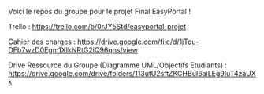 Voici le repos du groupe pour le projet Final EasyPortal !

Trello : https://trello.com/b/0rJY5Std/easyportal-projet

Cahier des charges : https://drive.google.com/file/d/1jTqu-DFb7wzD0Egm1XIkNRtG2iQ96qns/view

Drive Ressource du Groupe (Diagramme UML/Objectifs Etudiants) : https://drive.google.com/drive/folders/113utU2sftZKCHBuI6aiLEg9IuT4zaUXk



